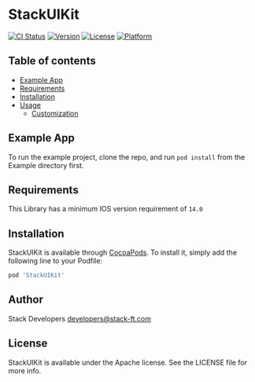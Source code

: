 # StackUIKit

[![CI Status](https://img.shields.io/travis/118879304/StackUIKit.svg?style=flat)](https://travis-ci.org/118879304/StackUIKit)
[![Version](https://img.shields.io/cocoapods/v/StackUIKit.svg?style=flat)](https://cocoapods.org/pods/StackUIKit)
[![License](https://img.shields.io/cocoapods/l/StackUIKit.svg?style=flat)](https://cocoapods.org/pods/StackUIKit)
[![Platform](https://img.shields.io/cocoapods/p/StackUIKit.svg?style=flat)](https://cocoapods.org/pods/StackUIKit)

## Table of contents
- [Example App](#example-app)
- [Requirements](#requirements)
- [Installation](#installation)
- [Usage](#usage)
    - [Customization](#customization)

## Example App

To run the example project, clone the repo, and run `pod install` from the Example directory first.

## Requirements

This Library has a minimum IOS version requirement of `14.0`

## Installation

StackUIKit is available through [CocoaPods](https://cocoapods.org). To install
it, simply add the following line to your Podfile:

```ruby
pod 'StackUIKit'
```

## Author

Stack Developers  developers@stack-ft.com

## License

StackUIKit is available under the Apache license. See the LICENSE file for more info.
